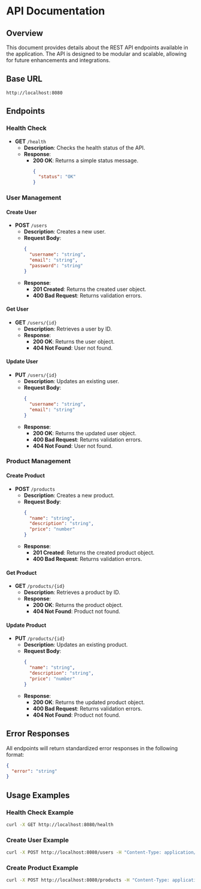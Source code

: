 # API Documentation

## Overview
This document provides details about the REST API endpoints available in the application. The API is designed to be modular and scalable, allowing for future enhancements and integrations.

## Base URL
```
http://localhost:8080
```

## Endpoints

### Health Check
- **GET** `/health`
  - **Description**: Checks the health status of the API.
  - **Response**:
    - **200 OK**: Returns a simple status message.
      ```json
      {
        "status": "OK"
      }
      ```

### User Management

#### Create User
- **POST** `/users`
  - **Description**: Creates a new user.
  - **Request Body**:
    ```json
    {
      "username": "string",
      "email": "string",
      "password": "string"
    }
    ```
  - **Response**:
    - **201 Created**: Returns the created user object.
    - **400 Bad Request**: Returns validation errors.

#### Get User
- **GET** `/users/{id}`
  - **Description**: Retrieves a user by ID.
  - **Response**:
    - **200 OK**: Returns the user object.
    - **404 Not Found**: User not found.

#### Update User
- **PUT** `/users/{id}`
  - **Description**: Updates an existing user.
  - **Request Body**:
    ```json
    {
      "username": "string",
      "email": "string"
    }
    ```
  - **Response**:
    - **200 OK**: Returns the updated user object.
    - **400 Bad Request**: Returns validation errors.
    - **404 Not Found**: User not found.

### Product Management

#### Create Product
- **POST** `/products`
  - **Description**: Creates a new product.
  - **Request Body**:
    ```json
    {
      "name": "string",
      "description": "string",
      "price": "number"
    }
    ```
  - **Response**:
    - **201 Created**: Returns the created product object.
    - **400 Bad Request**: Returns validation errors.

#### Get Product
- **GET** `/products/{id}`
  - **Description**: Retrieves a product by ID.
  - **Response**:
    - **200 OK**: Returns the product object.
    - **404 Not Found**: Product not found.

#### Update Product
- **PUT** `/products/{id}`
  - **Description**: Updates an existing product.
  - **Request Body**:
    ```json
    {
      "name": "string",
      "description": "string",
      "price": "number"
    }
    ```
  - **Response**:
    - **200 OK**: Returns the updated product object.
    - **400 Bad Request**: Returns validation errors.
    - **404 Not Found**: Product not found.

## Error Responses
All endpoints will return standardized error responses in the following format:
```json
{
  "error": "string"
}
```

## Usage Examples
### Health Check Example
```bash
curl -X GET http://localhost:8080/health
```

### Create User Example
```bash
curl -X POST http://localhost:8080/users -H "Content-Type: application/json" -d '{"username": "john_doe", "email": "john@example.com", "password": "securepassword"}'
```

### Create Product Example
```bash
curl -X POST http://localhost:8080/products -H "Content-Type: application/json" -d '{"name": "Sample Product", "description": "This is a sample product.", "price": 19.99}'
```
